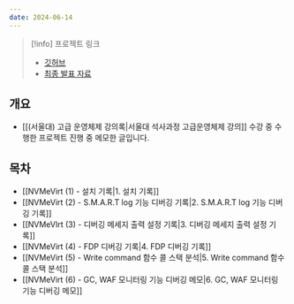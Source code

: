 ```yaml
---
date: 2024-06-14
---
```

> [!info] 프로젝트 링크
> - [깃허브](https://github.com/aos24s-cse-snu-ac-kr)
> - [최종 발표 자료]([fdp_nvmevirt.pdf](https://1drv.ms/b/s!AnQMW732rqISg-lx8ilheP7CS42Ibg?e=HcJEc1))

## 개요

- [[(서울대) 고급 운영체제 강의록|서울대 석사과정 고급운영체제 강의]] 수강 중 수행한 프로젝트 진행 중 메모한 글입니다.

## 목차

- [[NVMeVirt (1) - 설치 기록|1. 설치 기록]]
- [[NVMeVirt (2) - S.M.A.R.T log 기능 디버깅 기록|2. S.M.A.R.T log 기능 디버깅 기록]]
- [[NVMeVIrt (3) - 디버깅 메세지 출력 설정 기록|3. 디버깅 메세지 출력 설정 기록]]
- [[NVMeVirt (4) - FDP 디버깅 기록|4. FDP 디버깅 기록]]
- [[NVMeVirt (5) - Write command 함수 콜 스택 분석|5. Write command 함수 콜 스택 분석]]
- [[NVMeVirt (6) - GC, WAF 모니터링 기능 디버깅 메모|6. GC, WAF 모니터링 기능 디버깅 메모]]